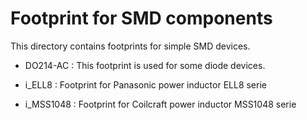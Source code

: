Footprint for SMD components
============================

  This directory contains footprints for simple SMD devices.

 * DO214-AC : This footprint is used for some diode devices.

 * i_ELL8    : Footprint for Panasonic power inductor ELL8 serie
 * i_MSS1048 : Footprint for Coilcraft power inductor MSS1048 serie